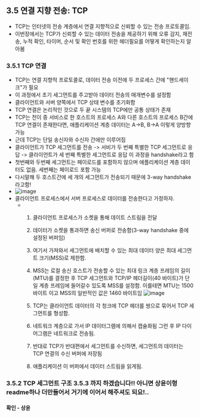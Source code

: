 ## 3.5 연결 지향 전송: TCP
- TCP는 인터넷의 전송 계층에서 연결 지향적으로 신뢰할 수 있는 전송 프로토콜임.
- 이번장에서는 TCP가 신뢰할 수 있는 데이터 전송을 제공하기 위해 오류 감지, 재전송, 누적 확인, 타이머, 순서 및 확인 번호를 위한 헤더필요를 어떻게 확인하는지 알아봄

### 3.5.1 TCP 연결
- TCP는 연결 지향적 프로토콜로, 데이터 전송 이전에 두 프로세스 간에 "핸드세이크"가 필요
- 이 과정에서 초기 세그먼트를 주고받아 데이터 전송의 매개변수를 설정함
- 클라이언트와 서버 양쪽에서 TCP 상태 변수를 초기화함
- TCP 연결은 논리적인 것으로 두 끝 시스템의 TCP에만 공통 상태가 존재
- TCP는 전이 중 서비스로 한 호스트의 프로세스 A와 다른 호스트의 프로세스 B간에 TCP 연결이 존재한다면, 애플리케이션 계층 데이터는 A->B, B->A 이렇게 양방향 가능
- 근데 TCP는 단일 송신자와 수신자 간에만 이루어짐
- 클라이언트가 TCP 세그먼트를 전송 -> 서비가 두 번째 특별한 TCP 세그먼트로 응답 -> 클라이언트가 세 번째 특별한 세그먼트로 응답 이 과정을 handshake라고 함
- 첫번째와 두번째 세그먼트는 페이로드를 포함하지 않으며 애플리케이션 계층 데이터도 없음. 세번째는 페이로드 포함 가능
- 다시말해 두 호스트간에 세 개의 세그먼트가 전송되기 때문에 3-way handshake 라고함!
- ![image](https://github.com/user-attachments/assets/700f5923-63cc-45ed-be21-7ae685bf1d71)
- 클라이언트 프로세스에서 서버 프로세스로 데이터를 전송한다고 가정하자.
  - 1) 클라이언트 프로세스가 소켓을 통해 데이트 스트림을 전달
    2) 데이터가 소켓을 통과하면 송신 버퍼로 전송함(3-way handshake 중에 설정된 버퍼임)
    3) 여기서 가져와서 세그먼트에 배치할 수 있는 최대 데이터 양은 최대 세그먼트 크기(MSS)로 제한함.
    4) MSS는 로컬 송신 호스트가 전송할 수 있는 최대 링크 계층 프레임의 길이(MTU)를 결정한 후 TCP 세그먼트와 TCP/IP 헤더길이(40 바이트)가 단일 계층 프레임에 들어갈수 있도록 MSS를 설정함.
       이를테면 MTU는 1500 바이트 이고 MSS의 일반적인 값은 1460 바이트임
       ![image](https://github.com/user-attachments/assets/6aaa9b49-aa91-431f-9526-fbad726ca871)

    5) TCP는 클라이언트 데이터의 각 청크에 TCP 헤더를 쌍으로 묶어서 TCP 세그먼트를 형성함.
    6) 네트워크 계층으로 가서 IP 데이터그램에 의해서 캡슐화됨 그런 후 IP 다이어그램은 네트워크로 전송됨.
    7) 반대로 TCP가 반대편에서 세그먼트를 수신하면, 세그먼트의 데이터는 TCP 연결의 수신 버퍼에 저장됨
    8) 애플리케이션 이 버퍼에서 데이터 스트림을 읽게됨.
   
 ### 3.5.2 TCP 세그먼트 구조 3.5.3 까지 하겠습니다!! 아니면 상윤이형 readme하나 더만들어서 거기에 이어서 해주셔도 되요!..
 #### 확인 - 상윤 ####
